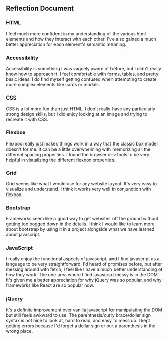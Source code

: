 ## Reflection Document

### HTML

I feel much more confident in my understanding of the various html elements
and how they interact with each other. I've also gained a much better
appreciation for each element's semantic meaning.

### Accessibility

Accessibility is something I was vaguely aware of before, but I didn't
really know how to approach it. I feel comfortable with forms, tables, and
pretty basic ideas. I do find myself getting confused when attempting to
create more complex elements like cards or modals.

### CSS

CSS is a lot more fun than just HTML. I don't really have any particularly
strong design skills, but I did enjoy looking at an image and trying to
recreate it with CSS.

### Flexbox

Flexbox really just makes things work in a way that the classic box model
doesn't for me. It can be a little overwhelming with memorizing all the
different spacing properties. I found the browser dev tools to be very
helpful in visualizing the different flexbox properties.

### Grid

Grid seems like what I would use for any website layout. It's very easy
to visualize and understand. I think it works very well in conjunction
with flexbox.

### Bootstrap

Frameworks seem like a good way to get websites off the ground without
getting too bogged down in the details. I think I would like to learn
more about bootstrap by using it in a project alongside what we have
learned about javascript.

### JavaScript

I really enjoy the functional aspects of javascript, and I find javascript
as a language to be very straightforward. I'd heard of promises before, but
after messing around with fetch, I feel like I have a much better
understanding of how they work. The one area where I find javascript messy
is in the DOM. It's given me a better appreciation for why jQuery was so
popular, and why frameworks like React are so popular now.

### jQuery

It's a definite improvement over vanilla javascript for manipulating the
DOM but still feels awkward to use. The parenthesis/curly brace/dollar sign
syntax is not nice to look at, hard to read, and easy to mess up. I kept getting
errors because I'd forget a dollar sign or put a parenthesis in the wrong place.